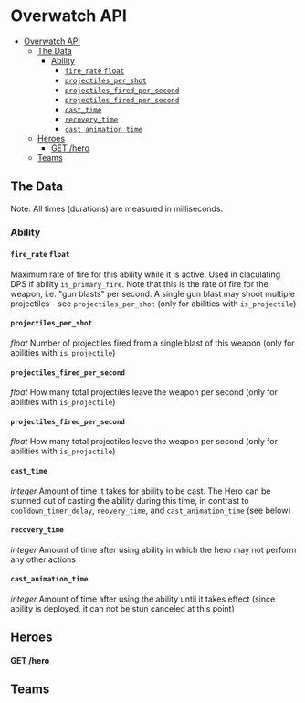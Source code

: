 # Overwatch API
- [Overwatch API](#overwatch-api)
  - [The Data](#the-data)
    - [Ability](#ability)
      - [`fire_rate` `float`](#fire_rate-float)
      - [`projectiles_per_shot`](#projectiles_per_shot)
      - [`projectiles_fired_per_second`](#projectiles_fired_per_second)
      - [`projectiles_fired_per_second`](#projectiles_fired_per_second-1)
      - [`cast_time`](#cast_time)
      - [`recovery_time`](#recovery_time)
      - [`cast_animation_time`](#cast_animation_time)
  - [Heroes](#heroes)
      - [GET /hero](#get-hero)
  - [Teams](#teams)

## The Data

Note: All times (durations) are measured in milliseconds.

### Ability
#### `fire_rate` `float`
Maximum rate of fire for this ability while it is active. Used in claculating DPS if ability `is_primary_fire`.
Note that this is the rate of fire for the weapon, i.e. "gun blasts" per second. A single gun blast may shoot multiple projectiles - see `projectiles_per_shot` (only for abilities with `is_projectile`)

#### `projectiles_per_shot`
*float* Number of projectiles fired from a single blast of this weapon (only for abilities with `is_projectile`)

#### `projectiles_fired_per_second`
*float* How many total projectiles leave the weapon per second (only for abilities with `is_projectile`)

#### `projectiles_fired_per_second`
*float* How many total projectiles leave the weapon per second (only for abilities with `is_projectile`)

#### `cast_time`
*integer* Amount of time it takes for ability to be cast. The Hero can be stunned out of casting the ability during this time, in contrast to `cooldown_timer_delay`, `reovery_time`, and `cast_animation_time` (see below)

#### `recovery_time`
*integer* Amount of time after using ability in which the hero may not perform any other actions

#### `cast_animation_time`
*integer* Amount of time after using the ability until it takes effect (since ability is deployed, it can not be stun canceled at this point)

## Heroes

#### GET /hero


## Teams